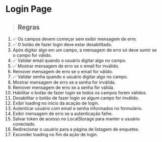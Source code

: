 # Login Page

> ## Regras

1. ✅ Os campos devem começar sem exibir mensagem de erro.
2. ✅ O botão de fazer login deve estar desabilitado.
3. Após digitar algo em um campo, a mensagem de erro só deve sumir se o campo for válido.
4. ✅ Validar email quando o usuário digitar algo no campo.
5. ✅ Mostrar mensagem de erro se o email for inválido.
6. Remover mensagem de erro se o email for válido.
7. ✅ Validar senha quando o usuário digitar algo no campo.
8. Mostrar mensagem de erro se a senha for inválida.
9. Remover mensagem de erro se a senha for válida.
10. Habilitar o botão de fazer login se todos os campos forem válidos.
11. Desabilitar o botão de fazer login se algum campo for inválido.
12. Exibir loading no início da acação de login.
13. Autenticar usuário com email e senha informados no formulário.
14. Exibir mensagem de erro se a autenticação falhe.
15. Salvar token de acesso no LocalStorage para manter o usuário conectado.
16. Redirecionar o usuário para a página de listagem de enquetes.
17. Esconder loading no fim da ação de login.
